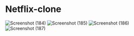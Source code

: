 # Netflix-clone
![Screenshot (184)](https://github.com/asmitmaurya/Netflix-clone/assets/95771534/b74256a7-213f-440b-8a02-60d28a331789)
![Screenshot (185)](https://github.com/asmitmaurya/Netflix-clone/assets/95771534/6ca8407b-2f5c-4bf6-9cef-a4d899db8fb3)
![Screenshot (186)](https://github.com/asmitmaurya/Netflix-clone/assets/95771534/c3095c10-3a0a-4f87-9724-1baf6ee7a60d)
![Screenshot (187)](https://github.com/asmitmaurya/Netflix-clone/assets/95771534/23c6d285-8327-49a8-9ee8-e203ad11abcf)
